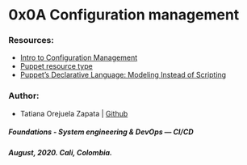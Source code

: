# 0x0A Configuration management

### Resources:
* [Intro to Configuration Management](https://www.digitalocean.com/community/tutorials/an-introduction-to-configuration-management)
* [Puppet resource type](https://puppet.com/docs/puppet/3.8/types/file.html)
* [Puppet’s Declarative Language: Modeling Instead of Scripting](https://puppet.com/blog/puppets-declarative-language-modeling-instead-of-scripting/)

### Author:
* Tatiana Orejuela Zapata | [Github](https://github.com/tatsOre)

##### Foundations - System engineering & DevOps ― CI/CD
##### August, 2020. Cali, Colombia.